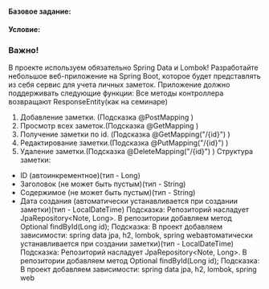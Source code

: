 #### Базовое задание:
#### Условие:
### Важно!
В проекте используем обязательно Spring Data и Lombok!
Разработайте небольшое веб-приложение на Spring Boot, которое будет представлять из себя сервис для учета личных заметок. Приложение должно поддерживать следующие функции:
Все методы контроллера возвращают ResponseEntity(как на семинаре)
1. Добавление заметки. (Подсказка @PostMapping )
2. Просмотр всех заметок.(Подсказка @GetMapping )
3. Получение заметки по id. (Подсказка @GetMapping("/{id}") )
4. Редактирование заметки.(Подсказка @PutMapping("/{id}") )
5. Удаление заметки.(Подсказка @DeleteMapping("/{id}") )
   Структура заметки:
- ID (автоинкрементное)(тип - Long)
- Заголовок (не может быть пустым)(тип - String)
- Содержимое (не может быть пустым)(тип - String)
- Дата создания (автоматически устанавливается при создании заметки)(тип - LocalDateTime)
  Подсказка:
  Репозиторий насладует JpaRepository<Note, Long>. В репозитории добавляем метод Optional<Note> findById(Long id);
  Подсказка:
  В проект добавляем зависимости: spring data jpa, h2, lombok, spring webавтоматически устанавливается при создании заметки)(тип - LocalDateTime) Подсказка: Репозиторий насладует JpaRepository<Note, Long>. В репозитории добавляем метод Optional findById(Long id); Подсказка: В проект добавляем зависимости: spring data jpa, h2, lombok, spring web
